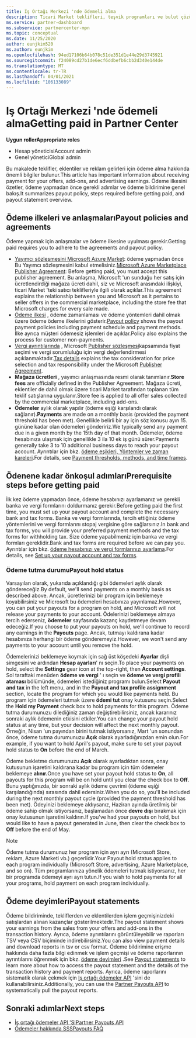 ```yaml
---
title: Iş Ortağı Merkezi 'nde ödemeli alma
description: Ticari Market teklifleri, teşvik programları ve bulut çözümü sağlayıcısı programı gibi bir Microsoft iş ortağı olarak kazanç ödemelerini alma hakkında bilgi edinin. Ödeme ilkesi, ödeme tutma durumu ve ödeme deyimlerini içerir.
ms.service: partner-dashboard
ms.subservice: partnercenter-mpn
ms.topic: conceptual
ms.date: 11/25/2020
author: eunjkim520
ms.author: eunjkim
ms.openlocfilehash: 94ed17106b64b078c51de351d1e44e29d3745921
ms.sourcegitcommit: f24089cd27b1de6ecf6ddbefb6cbb2d340e144de
ms.translationtype: MT
ms.contentlocale: tr-TR
ms.lasthandoff: 04/01/2021
ms.locfileid: "106133089"
---
```

# <a name="getting-paid-in-partner-center"></a><span data-ttu-id="5d6a8-104">Iş Ortağı Merkezi 'nde ödemeli alma</span><span class="sxs-lookup"><span data-stu-id="5d6a8-104">Getting paid in Partner Center</span></span>

<span data-ttu-id="5d6a8-105">**Uygun roller**</span><span class="sxs-lookup"><span data-stu-id="5d6a8-105">**Appropriate roles**</span></span>

- <span data-ttu-id="5d6a8-106">Hesap yöneticisi</span><span class="sxs-lookup"><span data-stu-id="5d6a8-106">Account admin</span></span>
- <span data-ttu-id="5d6a8-107">Genel yönetici</span><span class="sxs-lookup"><span data-stu-id="5d6a8-107">Global admin</span></span>

<span data-ttu-id="5d6a8-108">Bu makalede teklifler, eklentiler ve reklam gelirleri için ödeme alma hakkında önemli bilgiler bulunur.</span><span class="sxs-lookup"><span data-stu-id="5d6a8-108">This article has important information about receiving payment for your offers, add-ons, and advertising earnings.</span></span> <span data-ttu-id="5d6a8-109">Ödeme ilkesini özetler, ödeme yapmadan önce gerekli adımlar ve ödeme bildirimine genel bakış.</span><span class="sxs-lookup"><span data-stu-id="5d6a8-109">It summarizes payout policy, steps required before getting paid, and payout statement overview.</span></span>

## <a name="payout-policies-and-agreements"></a><span data-ttu-id="5d6a8-110">Ödeme ilkeleri ve anlaşmaları</span><span class="sxs-lookup"><span data-stu-id="5d6a8-110">Payout policies and agreements</span></span>

<span data-ttu-id="5d6a8-111">Ödeme yapmak için anlaşmalar ve ödeme ilkesine uyulması gerekir.</span><span class="sxs-lookup"><span data-stu-id="5d6a8-111">Getting paid requires you to adhere to the agreements and payout policy.</span></span>

- <span data-ttu-id="5d6a8-112">[Yayımcı sözleşmesini Microsoft Azure Market](https://go.microsoft.com/fwlink/p/?LinkID=699560): ödeme yapmadan önce Bu Yayımcı sözleşmesini kabul etmelisiniz.</span><span class="sxs-lookup"><span data-stu-id="5d6a8-112">[Microsoft Azure Marketplace Publisher Agreement](https://go.microsoft.com/fwlink/p/?LinkID=699560):  Before getting paid, you must accept this publisher agreement.</span></span> <span data-ttu-id="5d6a8-113">Bu anlaşma, Microsoft 'un sunduğu her satış için ücretlendirdiği mağaza ücreti dahil, siz ve Microsoft arasındaki ilişkiyi, ticari Market 'teki satıcı teklifleriyle ilgili olarak açıklar.</span><span class="sxs-lookup"><span data-stu-id="5d6a8-113">This agreement explains the relationship between you and Microsoft as it pertains to seller offers in the commercial marketplace, including the store fee that Microsoft charges for every sale made.</span></span>
- <span data-ttu-id="5d6a8-114">[Ödeme ilkesi](payout-policy-details.md) , ödeme zamanlaması ve ödeme yöntemleri dahil olmak üzere ödeme ödeme ilkelerini gösterir.</span><span class="sxs-lookup"><span data-stu-id="5d6a8-114">[Payout policy](payout-policy-details.md) shows the payout payment policies including payment schedule and payment methods.</span></span> <span data-ttu-id="5d6a8-115">İlke ayrıca müşteri ödemesiz işlemleri de açıklar.</span><span class="sxs-lookup"><span data-stu-id="5d6a8-115">Policy also explains the process for customer non-payments.</span></span>
- <span data-ttu-id="5d6a8-116">[Vergi ayrıntılarında](tax-details-marketplace.md) , Microsoft [Publisher sözleşmesi](https://go.microsoft.com/fwlink/p/?LinkID=699560)kapsamında fiyat seçimi ve vergi sorumluluğu için vergi değerlendirmesi açıklanmaktadır.</span><span class="sxs-lookup"><span data-stu-id="5d6a8-116">[Tax details](tax-details-marketplace.md) explains the tax consideration for price selection and tax responsibility under the Microsoft [Publisher Agreement](https://go.microsoft.com/fwlink/p/?LinkID=699560).</span></span>
- <span data-ttu-id="5d6a8-117">**Mağaza ücretleri** , yayımcı anlaşmasında resmi olarak tanımlanır.</span><span class="sxs-lookup"><span data-stu-id="5d6a8-117">**Store fees** are officially defined in the Publisher Agreement.</span></span> <span data-ttu-id="5d6a8-118">Mağaza ücreti, eklentiler de dahil olmak üzere ticari Market tarafından toplanan tüm teklif satışlarına uygulanır.</span><span class="sxs-lookup"><span data-stu-id="5d6a8-118">Store fee is applied to all offer sales collected by the commercial marketplace, including add-ons.</span></span>
- <span data-ttu-id="5d6a8-119">**Ödemeler** aylık olarak yapılır (ödeme eşiği karşılandı olarak sağlanır).</span><span class="sxs-lookup"><span data-stu-id="5d6a8-119">**Payments** are made on a monthly basis (provided the payment threshold has been met).</span></span> <span data-ttu-id="5d6a8-120">Genellikle belirli bir ay için söz konusu ayın 15. gününe kadar olan ödemeleri göndeririz.</span><span class="sxs-lookup"><span data-stu-id="5d6a8-120">We typically send any payment due in a given month by the 15th day of that month.</span></span> <span data-ttu-id="5d6a8-121">Ödemeler, ödeme hesabınıza ulaşmak için genellikle 3 ila 10 ek iş günü sürer.</span><span class="sxs-lookup"><span data-stu-id="5d6a8-121">Payments generally take 3 to 10 additional business days to reach your payout account.</span></span> <span data-ttu-id="5d6a8-122">Ayrıntılar için bkz. [ödeme eşikleri, Yöntemler ve zaman kareleri](payment-thresholds-methods-timeframes.md).</span><span class="sxs-lookup"><span data-stu-id="5d6a8-122">For details, see [Payment thresholds, methods, and time frames](payment-thresholds-methods-timeframes.md).</span></span>

## <a name="prerequisite-steps-before-getting-paid"></a><span data-ttu-id="5d6a8-123">Ödenene kadar önkoşul adımları</span><span class="sxs-lookup"><span data-stu-id="5d6a8-123">Prerequisite steps before getting paid</span></span>

<span data-ttu-id="5d6a8-124">İlk kez ödeme yapmadan önce, ödeme hesabınızı ayarlamanız ve gerekli banka ve vergi formlarını doldurmanız gerekir.</span><span class="sxs-lookup"><span data-stu-id="5d6a8-124">Before getting paid the first time, you must set up your payout account and complete the necessary bank and tax forms.</span></span> <span data-ttu-id="5d6a8-125">Banka ve vergi formlarında, tercih ettiğiniz ödeme yöntemlerini ve vergi formlarını stopaj vergisine göre sağlarsınız.</span><span class="sxs-lookup"><span data-stu-id="5d6a8-125">In bank and tax forms, you will provide your preferred payment methods and the tax forms for withholding tax.</span></span> <span data-ttu-id="5d6a8-126">Size ödeme yapabilmeniz için banka ve vergi formları gereklidir.</span><span class="sxs-lookup"><span data-stu-id="5d6a8-126">Bank and tax forms are required before we can pay you.</span></span> <span data-ttu-id="5d6a8-127">Ayrıntılar için bkz. [ödeme hesabınızı ve vergi formlarınızı ayarlama](set-up-your-payout-account.md).</span><span class="sxs-lookup"><span data-stu-id="5d6a8-127">For details, see [Set up your payout account and tax forms](set-up-your-payout-account.md).</span></span>

### <a name="payout-hold-status"></a><span data-ttu-id="5d6a8-128">Ödeme tutma durumu</span><span class="sxs-lookup"><span data-stu-id="5d6a8-128">Payout hold status</span></span>

<span data-ttu-id="5d6a8-129">Varsayılan olarak, yukarıda açıklandığı gibi ödemeleri aylık olarak göndereceğiz.</span><span class="sxs-lookup"><span data-stu-id="5d6a8-129">By default, we'll send payments on a monthly basis as described above.</span></span> <span data-ttu-id="5d6a8-130">Ancak, ücretlerinizi bir program için beklemeye koyabilirsiniz ve Microsoft bu ödemeleri hesabınıza yayınlamaz.</span><span class="sxs-lookup"><span data-stu-id="5d6a8-130">However, you can put your payouts for a program on hold, and Microsoft will not release your payments to your account.</span></span> <span data-ttu-id="5d6a8-131">Ödelerinizi beklemeye almaya tercih ederseniz, **ödemeler** sayfasında kazanç kaydetmeye devam edeceğiz.</span><span class="sxs-lookup"><span data-stu-id="5d6a8-131">If you choose to put your payouts on hold, we'll continue to record any earnings in the **Payouts** page.</span></span> <span data-ttu-id="5d6a8-132">Ancak, tutmayı kaldırana kadar hesabınıza herhangi bir ödeme gönderemeyiz.</span><span class="sxs-lookup"><span data-stu-id="5d6a8-132">However, we won't send any payments to your account until you remove the hold.</span></span>

<span data-ttu-id="5d6a8-133">Ödemelerinizi beklemeye koymak için sağ üst köşedeki **Ayarlar** dişli simgesini ve ardından **Hesap ayarları**' nı seçin.</span><span class="sxs-lookup"><span data-stu-id="5d6a8-133">To place your payments on hold, select the **Settings** gear icon at the top-right, then **Account settings**.</span></span> <span data-ttu-id="5d6a8-134">Sol taraftaki menüden **ödeme ve vergi** ' ı seçin ve **ödeme ve vergi profili ataması** bölümünde, ödemeleri istediğiniz programı bulun.</span><span class="sxs-lookup"><span data-stu-id="5d6a8-134">Select **Payout and tax** in the left menu, and in the **Payout and tax profile assignment** section, locate the program for which you would like payments held.</span></span> <span data-ttu-id="5d6a8-135">Bu program için ödemeleri tutmak üzere **ödemi tut** onay kutusunu seçin.</span><span class="sxs-lookup"><span data-stu-id="5d6a8-135">Select the **Hold my Payment** check box to hold payments for this program.</span></span> <span data-ttu-id="5d6a8-136">Ödeme tutma durumunuzu dilediğiniz zaman değiştirebilirsiniz, ancak kararınız sonraki aylık ödemenin etkisini etkiler.</span><span class="sxs-lookup"><span data-stu-id="5d6a8-136">You can change your payout hold status at any time, but your decision will affect the next monthly payout.</span></span> <span data-ttu-id="5d6a8-137">Örneğin, Nisan 'un payından birini tutmak istiyorsanız, Mart 'un sonundan önce, ödeme tutma durumunuzu **Açık** olarak ayarladığınızdan emin olun.</span><span class="sxs-lookup"><span data-stu-id="5d6a8-137">For example, if you want to hold April's payout, make sure to set your payout hold status to **On** before the end of March.</span></span>

<span data-ttu-id="5d6a8-138">Ödeme bekletme durumunuzu **Açık** olarak ayarladıktan sonra, onay kutusunun işaretini kaldırana kadar bu program için tüm ödemeler beklemeye **alınır.**</span><span class="sxs-lookup"><span data-stu-id="5d6a8-138">Once you have set your payout hold status to **On**, all payouts for this program will be on hold until you clear the check box to **Off**.</span></span> <span data-ttu-id="5d6a8-139">Bunu yaptığınızda, bir sonraki aylık ödeme çevrimi (ödeme eşiği karşılandığında) sırasında dahil edersiniz.</span><span class="sxs-lookup"><span data-stu-id="5d6a8-139">When you do so, you'll be included during the next monthly payout cycle (provided the payment threshold has been met).</span></span> <span data-ttu-id="5d6a8-140">Ödeyinizi beklemeye aldıysanız, Haziran ayında üretilmiş bir ödeme sahip olmak istiyorsanız, başlamadan önce **devre dışı** bırakmak için onay kutusunun işaretini kaldırın.</span><span class="sxs-lookup"><span data-stu-id="5d6a8-140">If you've had your payouts on hold, but would like to have a payout generated in June, then clear the check box to **Off** before the end of May.</span></span>

>[!Note]
> <span data-ttu-id="5d6a8-141">Ödeme tutma durumunuz her program için ayrı ayrı (Microsoft Store, reklam, Azure Marketi vb.) geçerlidir.</span><span class="sxs-lookup"><span data-stu-id="5d6a8-141">Your Payout hold status applies to each program individually (Microsoft Store, advertising, Azure Marketplace, and so on).</span></span> <span data-ttu-id="5d6a8-142">Tüm programlarınıza yönelik ödemeleri tutmak istiyorsanız, her bir programda ödemeyi ayrı ayrı tutun.</span><span class="sxs-lookup"><span data-stu-id="5d6a8-142">If you wish to hold payments for all your programs, hold payment on each program individually.</span></span>

## <a name="payout-statements"></a><span data-ttu-id="5d6a8-143">Ödeme deyimleri</span><span class="sxs-lookup"><span data-stu-id="5d6a8-143">Payout statements</span></span>

<span data-ttu-id="5d6a8-144">Ödeme bildiriminde, tekliflerden ve eklentilerden işlem geçmişinizdeki satışlardan alınan kazançlar gösterilmektedir.</span><span class="sxs-lookup"><span data-stu-id="5d6a8-144">The payout statement shows your earnings from the sales from your offers and add-ons in the transaction history.</span></span> <span data-ttu-id="5d6a8-145">Ayrıca, ödeme ayrıntılarını görüntüleyebilir ve raporları TSV veya CSV biçiminde indirebilirsiniz.</span><span class="sxs-lookup"><span data-stu-id="5d6a8-145">You can also view payment details and download reports in tsv or csv format.</span></span> <span data-ttu-id="5d6a8-146">Ödeme bildirimine erişme hakkında daha fazla bilgi edinmek ve işlem geçmişi ve ödeme raporlarının ayrıntılarını öğrenmek için bkz. [ödeme deyimleri](payout-statement.md) .</span><span class="sxs-lookup"><span data-stu-id="5d6a8-146">See [Payout statements](payout-statement.md) to learn more about how to access the payout statement and the details of the transaction history and payment reports.</span></span> <span data-ttu-id="5d6a8-147">Ayrıca, ödeme raporlarını sistematik olarak çekmek için [Iş ortağı ödemeler API](https://apidocs.microsoft.com/services/partnerpayouts) 'sini de kullanabilirsiniz.</span><span class="sxs-lookup"><span data-stu-id="5d6a8-147">Additionally, you can use the [Partner Payouts API](https://apidocs.microsoft.com/services/partnerpayouts) to systematically pull the payout reports.</span></span>

## <a name="next-steps"></a><span data-ttu-id="5d6a8-148">Sonraki adımlar</span><span class="sxs-lookup"><span data-stu-id="5d6a8-148">Next steps</span></span>

- [<span data-ttu-id="5d6a8-149">İş ortağı ödemeler API 'SI</span><span class="sxs-lookup"><span data-stu-id="5d6a8-149">Partner Payouts API</span></span>](https://apidocs.microsoft.com/services/partnerpayouts)
- [<span data-ttu-id="5d6a8-150">Ödemeler hakkında SSS</span><span class="sxs-lookup"><span data-stu-id="5d6a8-150">Payouts FAQ</span></span>](payout-faq.md)
